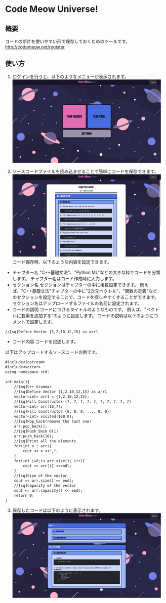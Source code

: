 # Code Meow Universe!
## 概要
コードの断片を使いやすい形で保存しておくためのツールです。
http://codemeow.net/register

## 使い方
1. ログインを行うと、以下のようなメニューが表示されます。
![メニュー画面](https://github.com/Rininmmmment/CodeMeow/blob/main/doc/menu_screen.png)

2. ソースコードファイルを読み込ませることで簡単にコードを保存できます。
![作成画面](https://github.com/Rininmmmment/CodeMeow/blob/main/doc/male_screen.png)
コード保存時、以下のような内容を設定できます。
- チャプター名
"C++基礎文法"、"Python ML"などの大きな枠でコードを分類します。
チャプター名はコード作成時に入力します。
- セクション名
セクションはチャプターの中に複数設定できます。
例えば、"C++基礎文法"チャプターの中に"2次元ベクトル"、"関数の定義"などのセクションを設定することで、コードを探しやすくすることができます。
セクション名はアップロードするファイルの名前に設定されます。
- コードの説明
コードにつけるタイトルのようなものです。
例えば、"ベクトルに要素を追加する"のように設定します。
コードの説明は以下のようにコメントで設定します。
```
//[sq]Define Vector {1,2,10,12,15} as arr1
```
- コード内容
コードを記述します。

以下はアップロードするソースコードの例です。
```
#include<iostream>
#include<vector>
using namespace std;

int main(){
	//[mq]C++ Grammar
	//[sq]Define Vector {1,2,10,12,15} as arr1
	vector<int> arr1 = {1,2,10,12,15};
	//[sq]Fill Constructor {7, 7, 7, 7, 7, 7, 7, 7, 7, 7}
	vector<int> arr(10,7);
	//[sq]Fill Constructor {0, 0, 0, ..., 0, 0}
	vector<int> visited(100,0);
	//[sq]Pop_back(remove the last one)
	arr.pop_back();
	//[sq]Push_Back O(1)
	arr.push_back(16);
	//[sq]Print all the elements
	for(int x : arr){
		cout << x <<",";
	}
	for(int i=0;i< arr.size(); i++){
		cout << arr[i] <<endl;
	}
	//[sq]Size of the vector
	cout << arr.size() << endl;
	//[sq]Capacity of the vector
	cout << arr.capacity() << endl;
	return 0;
}
```

3. 保存したコードは以下のように表示されます。
![表示画面](https://github.com/Rininmmmment/CodeMeow/blob/main/doc/play_screen.png)